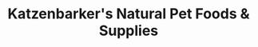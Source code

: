 ---
title: "Katzenbarker's Natural Pet Foods & Supplies"
url: /wausau/katzenbarkers-natural-pet-foods-and-supplies/
shop: pet
---